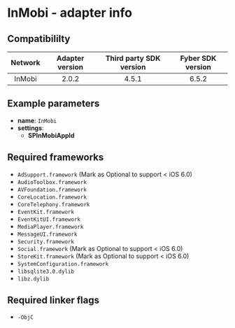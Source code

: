 # InMobi  - adapter info

## Compatibililty

| Network | Adapter version | Third party SDK version | Fyber SDK version |
|:----------:|:-------------:|:-----------------------:|:------------:|
| InMobi | 2.0.2 | 4.5.1 | 6.5.2 |

## Example parameters

* **name**: `InMobi `
* **settings**:
	* **SPInMobiAppId**
	
## Required frameworks

* `AdSupport.framework` (Mark as Optional to support < iOS 6.0)
* `AudioToolbox.framework`
* `AVFoundation.framework`
* `CoreLocation.framework`
* `CoreTelephony.framework`
* `EventKit.framework`
* `EventKitUI.framework`
* `MediaPlayer.framework`
* `MessageUI.framework`
* `Security.framework`
* `Social.framework` (Mark as Optional to support < iOS 6.0)
* `StoreKit.framework` (Mark as Optional to support < iOS 6.0)
* `SystemConfiguration.framework`
* `libsqlite3.0.dylib`
* `libz.dylib`

## Required linker flags

* `-ObjC`